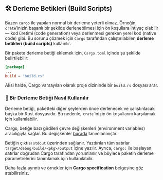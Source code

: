 ## 🛠️ Derleme Betikleri (Build Scripts)

Bazen `cargo` ile yapılan normal bir derleme yeterli olmaz. Örneğin, `crate`’inizin başarılı bir şekilde derlenebilmesi için ön koşullara ihtiyaç olabilir — kod üretimi (code generation) veya derlenmesi gereken yerel kod (native code) gibi. Bu sorunu çözmek için `Cargo` tarafından çalıştırılabilen **derleme betikleri (build scripts)** kullanılır.

Bir pakete derleme betiği eklemek için, `Cargo.toml` içinde şu şekilde belirtilebilir:

```toml
[package]
...
build = "build.rs"
```

Aksi halde, Cargo varsayılan olarak proje dizininde bir `build.rs` dosyası arar.

### 🔧 Bir Derleme Betiği Nasıl Kullanılır

Derleme betiği, paketteki diğer şeylerden önce derlenecek ve çalıştırılacak başka bir Rust dosyasıdır. Bu nedenle, `crate`’inizin ön koşullarını karşılamak için kullanılabilir.

Cargo, betiğe bazı girdileri çevre değişkenleri (environment variables) aracılığıyla sağlar. Bu değişkenler [burada](https://doc.rust-lang.org/cargo/reference/environment-variables.html) tanımlanmıştır.

Betiğin çıktısı `stdout` üzerinden sağlanır. Yazdırılan tüm satırlar `target/debug/build/<pkg>/output` içine yazılır. Ayrıca, `cargo:` ile başlayan satırlar doğrudan Cargo tarafından yorumlanır ve böylece paketin derleme parametrelerini tanımlamak için kullanılabilir.

Daha fazla ayrıntı ve örnekler için **Cargo specification** belgesine göz atabilirsiniz.
